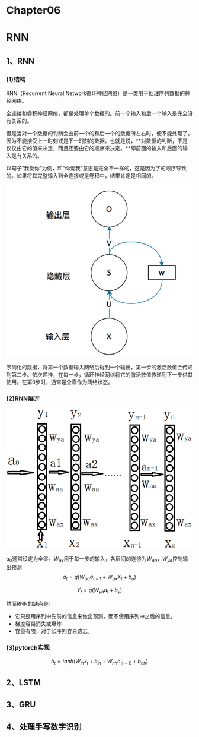 # Chapter06

# RNN

## 1、RNN

### (1)结构

RNN（Recurrent Neural Network循环神经网络）是一类用于处理序列数据的神经网络。

全连接和卷积神经网络，都是处理单个数据的。前一个输入和后一个输入是完全没有关系的。

但是当对一个数据的判断会由前一个的和后一个的数据所左右时，便不能处理了。因为不能接受上一时刻或是下一时刻的数据。也就是说，**对数据的判断，不是仅仅由它的值来决定，而且还要由它的顺序来决定。**即前面的输入和后面的输入是有关系的。

以句子”我爱你“为例，和”你爱我“意思是完全不一样的，这是因为字的顺序导致的。如果将其完整输入到全连接或是卷积中，结果肯定是相同的。

![preview](image/v2-3884f344d71e92d70ec3c44d2795141f_r.jpg)

序列化的数据，将第一个数据输入网络后得到一个输出，第一步的激活数值会传递到第二步。依次递推，在每一步，循环神经网络将它的激活数值传递到下一步供其使用。在第0步时，通常是全零作为网络状态。

### (2)RNN展开

![image-20200915202458959](image/image-20200915202458959.png)

$a_{0}$通常设定为全零。$W_{ax}$用于每一步的输入，各层间的连接为$W_{aa}$，$W_{ya}$控制输出预测
$$
a_{t}=g(W_{aa}a_{t-1}+W_{ax}X_{t}+b_{a})
$$

$$
Y_{t}=g(W_{ya}a_{t}+b_{y})
$$

然而RNN的缺点是:

- 它只是用序列中先前的信息来做出预测，而不使用序列中之后的信息。
- 梯度容易消失或爆炸
- 容量有限，对于长序列容易遗忘。



### (3)pytorch实现

$$
h_{t}	
 =tanh(W_{ih}x_{t}+b_{ih}+W_{hh}h_{(t−1)}+b_{hh})
$$



## 2、LSTM

## 3、GRU

## 4、处理手写数字识别